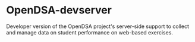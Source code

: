 OpenDSA-devserver
=================

Developer version of the OpenDSA project's server-side support to collect and manage data on student performance on web-based exercises.
